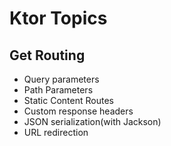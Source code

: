 # Ktor Topics

## Get Routing

- Query parameters
- Path Parameters
- Static Content Routes
- Custom response headers
- JSON serialization(with Jackson)
- URL redirection